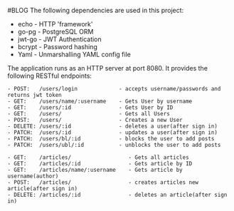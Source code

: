 #BLOG
The following dependencies are used in this project:

- echo - HTTP 'framework'
- go-pg -  PostgreSQL ORM
- jwt-go - JWT Authentication
- bcrypt -  Password hashing
- Yaml - Unmarshalling YAML config file

The application runs as an HTTP server at port 8080. It provides the following RESTful endpoints:

    - POST:   /users/login             - accepts username/passwords and returns jwt token
    - GET:    /users/name/:username    - Gets User by username
    - GET:    /users/:id               - Gets User by ID
    - GET:    /users/                  - Gets all Users
    - POST:   /users/                  - Creates a new User
    - DELETE: /users/:id               - deletes a user(after sign in)
    - PATCH:  /users/:id               - updates a user(after sign in)
    - PATCH:  /users/bl/:id            - blocks the user to add posts
    - PATCH:  /users/ubl/:id           - unblocks the user to add posts  
    
    - GET:    /articles/                  - Gets all articles
    - GET:    /articles/:id               - Gets article by ID
    - GET:    /articles/name/:username    - Gets article by username(author)
    - POST:   /articles/                  - creates articles new article(after sign in)
    - DELETE: /articles/:id               - deletes an article(after sign in)
    
